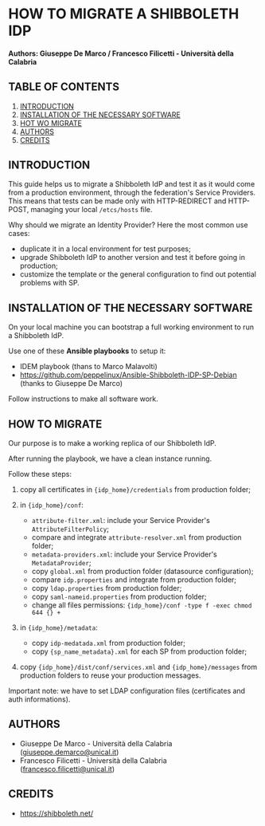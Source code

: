 # HOW TO MIGRATE A SHIBBOLETH IDP

#### Authors: Giuseppe De Marco / Francesco Filicetti - Università della Calabria

## TABLE OF CONTENTS

1. [INTRODUCTION](#introduction)
2. [INSTALLATION OF THE NECESSARY SOFTWARE](#installation-of-the-necessary-software)
3. [HOT WO MIGRATE](#how-to-migrate)
4. [AUTHORS](#authors)
5. [CREDITS](#credits)


## INTRODUCTION

This guide helps us to migrate a Shibboleth IdP and test it as it would come from a production environment, through the federation's Service Providers.  
This means that tests can be made only with HTTP-REDIRECT and HTTP-POST, managing your local ``/etcs/hosts`` file.

Why should we migrate an Identity Provider? Here the most common use cases:

- duplicate it in a local environment for test purposes;
- upgrade Shibboleth IdP to another version and test it before going in production;
- customize the template or the general configuration to find out potential problems with SP.

## INSTALLATION OF THE NECESSARY SOFTWARE

On your local machine you can bootstrap a full working environment to run a Shibboleth IdP.

Use one of these **Ansible playbooks** to setup it:

- IDEM playbook (thans to Marco Malavolti)
- https://github.com/peppelinux/Ansible-Shibboleth-IDP-SP-Debian (thanks to Giuseppe De Marco)

Follow instructions to make all software work.

## HOW TO MIGRATE

Our purpose is to make a working replica of our Shibboleth IdP.

After running the playbook, we have a clean instance running.

Follow these steps:

1. copy all certificates in ``{idp_home}/credentials`` from production folder;

2. in ``{idp_home}/conf``:
    - ``attribute-filter.xml``: include your Service Provider's ``AttributeFilterPolicy``;
    - compare and integrate ``attribute-resolver.xml`` from production folder;
    - ``metadata-providers.xml``: include your Service Provider's ``MetadataProvider``;
    - copy ``global.xml`` from production folder (datasource configuration);
    - compare ``idp.properties`` and integrate from production folder;
    - copy ``ldap.properties`` from production folder;
    - copy ``saml-nameid.properties`` from production folder;
    - change all files permissions: ``{idp_home}/conf -type f -exec chmod 644 {} +``

3. in ``{idp_home}/metadata``:
    - copy ``idp-medatada.xml`` from production folder;
    - copy ``{sp_name_metadata}.xml`` for each SP from production folder;
    
4. copy ``{idp_home}/dist/conf/services.xml`` and ``{idp_home}/messages`` from production folders to reuse your production messages.

Important note: we have to set LDAP configuration files (certificates and auth informations).

## AUTHORS

 * Giuseppe De Marco - Università della Calabria (giuseppe.demarco@unical.it)
 * Francesco Filicetti - Università della Calabria (francesco.filicetti@unical.it)

## CREDITS

* https://shibboleth.net/
